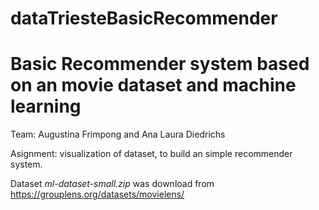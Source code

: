 # dataTriesteBasicRecommender

# Basic Recommender system based on an movie dataset and machine learning

Team: Augustina Frimpong and Ana Laura Diedrichs

Asignment: visualization of dataset, to build an simple recommender system.

Dataset *ml-dataset-small.zip* was download from https://grouplens.org/datasets/movielens/
